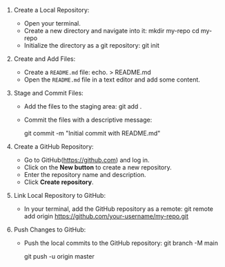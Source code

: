   
1. Create a Local Repository:
    - Open your terminal.
    - Create a new directory and navigate into it:
      mkdir my-repo
      cd my-repo
    - Initialize the directory as a git repository:
      git init

2. Create and Add Files:
    - Create a `README.md` file:
      echo. > README.md
    - Open the `README.md` file in a text editor and add some content.

3. Stage and Commit Files:
    - Add the files to the staging area:
      git add .
     
    - Commit the files with a descriptive message:
      
      git commit -m "Initial commit with README.md"

4. Create a GitHub Repository:
    - Go to GitHub(https://github.com) and log in.
    - Click on the **New button** to create a new repository.
    - Enter the repository name and description.
    - Click **Create repository**.

5. Link Local Repository to GitHub:
    - In your terminal, add the GitHub repository as a remote:
      git remote add origin https://github.com/your-username/my-repo.git

6. Push Changes to GitHub:
    - Push the local commits to the GitHub repository:
      git branch -M main
      
      git push -u origin master

